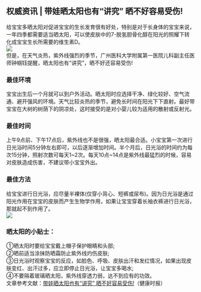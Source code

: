 ## 权威资讯 | 带娃晒太阳也有“讲究” 晒不好容易受伤!  
给宝宝多晒太阳对促进宝宝的生长发育很有好处，特别是对于长身体的宝宝来说，一年四季都需要适当晒太阳，可以使皮肤中的7-脱氢胆骨化醇在阳光的照耀下转化成宝宝生长所需要的维生素D。  
![](http://cdncms.v-keep.cn/wp-content/uploads/2019/09/timg-25-1024x620.jpg)  
但是，在天气炎热，紫外线强烈的季节，广州医科大学附属第一医院儿科副主任医师钟帼钰提醒，晒太阳也有“讲究”，晒不好还容易受伤!  
### 最佳环境&nbsp;  
宝宝出生后一个月就可以到户外活动。晒太阳时应选择干净、绿化较好、空气流通、避开强风的环境。天气比较炎热的季节，避免长时间在阳光下下直射。最好带宝宝在大树的树荫下的阴凉处，这时接受的是对小婴儿较为适用的散射或反射光。  
### 最佳时间  
上午9点前、下午17点后，紫外线也不是很强，晒太阳最合适。小宝宝第一次进行日光浴时间5分钟左右即可，以后逐渐增加时间。半个月后，日光浴的时间约为每次15分钟，照射次数可每天1~2次。每天10点~14点是紫外线最猛烈的时候，容易对皮肤造成伤害，不建议带小宝宝外出。  
### 最佳方法  
给宝宝进行日光浴，应尽量半裸体(仅穿小背心、短裤或尿布)。因为日光浴是通过阳光作用在宝宝的皮肤而产生生物学作用，如果让宝宝穿着长袖衣裤进行日光浴，那就起不到作用了。  
![](http://cdncms.v-keep.cn/wp-content/uploads/2019/09/timg-26.jpg)  
### 晒太阳的小贴士：  
①晒太阳时要给宝宝戴上帽子保护眼睛和头部;<br>②晒前适当涂抹防晒霜防止紫外线灼伤皮肤;<br>③日光浴时观察宝宝的反应，如脸色、呼吸、皮肤出汗和发红情况，如果出现皮肤变红、出汗过多，应立即停止日光浴，让宝宝多喝水;<br>④不要隔着玻璃晒太阳，紫外线穿透力弱，达不到应有的功效。  
文章参考文献：<a href="http://www.jksb.com.cn/html/life/baby/2017/0811/116021.html">带娃晒太阳也有“讲究” 晒不好容易受伤!</a>（健康时报）  
